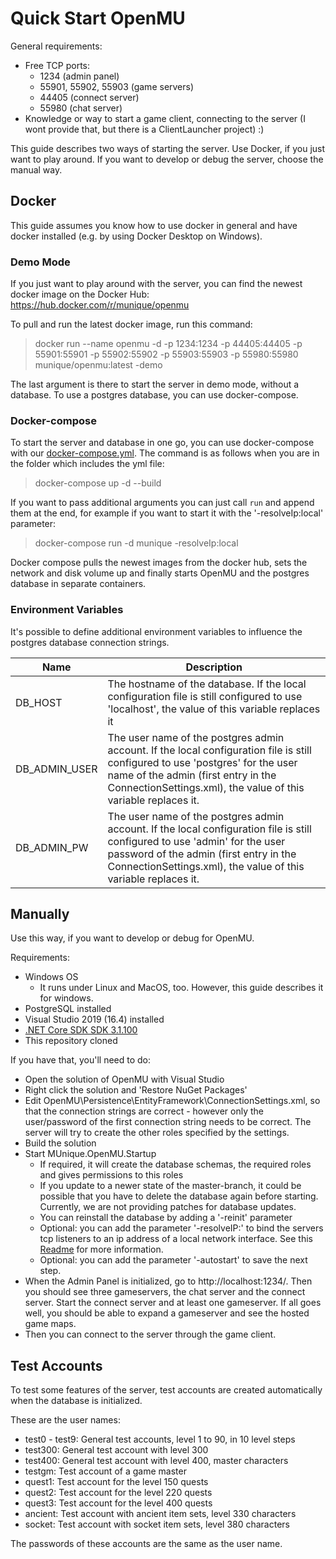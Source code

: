 # Quick Start OpenMU

General requirements:
  * Free TCP ports:
    * 1234 (admin panel)
    * 55901, 55902, 55903 (game servers)
    * 44405 (connect server)
    * 55980 (chat server)
  * Knowledge or way to start a game client, connecting to the server (I wont provide that, but there is a ClientLauncher project) :)

This guide describes two ways of starting the server. Use Docker, if you just want to play around. If you want to develop or debug the server, choose the manual way.

## Docker

This guide assumes you know how to use docker in general and have docker installed (e.g. by using Docker Desktop on Windows).

### Demo Mode
If you just want to play around with the server, you can find the newest docker image on the Docker Hub:
https://hub.docker.com/r/munique/openmu

To pull and run the latest docker image, run this command:
> docker run --name openmu -d -p 1234:1234 -p 44405:44405 -p 55901:55901 -p 55902:55902 -p 55903:55903 -p 55980:55980 munique/openmu:latest -demo

The last argument is there to start the server in demo mode, without a database. To use a postgres database, you can use docker-compose.

### Docker-compose

To start the server and database in one go, you can use docker-compose with our [docker-compose.yml](docker-compose.yml). The command is as follows when you are in the folder which includes the yml file:
> docker-compose up -d --build

If you want to pass additional arguments you can just call ```run``` and append them at the end, for example if you want to start it with the '-resolveIp:local' parameter:
> docker-compose run -d munique -resolveIp:local

Docker compose pulls the newest images from the docker hub, sets the network and disk volume up and finally starts OpenMU and the postgres database in separate containers.

### Environment Variables
It's possible to define additional environment variables to influence the postgres database connection strings.

| Name | Description         |
|------|---------------------|
| DB_HOST | The hostname of the database. If the local configuration file is still configured to use 'localhost', the value of this variable replaces it |
| DB_ADMIN_USER | The user name of the postgres admin account. If the local configuration file is still configured to use 'postgres' for the user name of the admin (first entry in the ConnectionSettings.xml), the value of this variable replaces it. |
| DB_ADMIN_PW | The user name of the postgres admin account. If the local configuration file is still configured to use 'admin' for the user password of the admin (first entry in the ConnectionSettings.xml), the value of this variable replaces it. |

## Manually

Use this way, if you want to develop or debug for OpenMU.

Requirements:
* Windows OS
  * It runs under Linux and MacOS, too. However, this guide describes it for windows.
* PostgreSQL installed
* Visual Studio 2019 (16.4) installed
* [.NET Core SDK SDK 3.1.100](https://www.microsoft.com/net/download/dotnet-core/3.1)
* This repository cloned

If you have that, you'll need to do:
* Open the solution of OpenMU with Visual Studio
* Right click the solution and 'Restore NuGet Packages'
* Edit OpenMU\Persistence\EntityFramework\ConnectionSettings.xml, so that the connection strings are correct - however only the user/password of the first connection string needs to be correct. The server will try to create the other roles specified by the settings.
* Build the solution 
* Start MUnique.OpenMU.Startup
  * If required, it will create the database schemas, the required roles and gives permissions to this roles
  * If you update to a newer state of the master-branch, it could be possible that you have to delete the database again before starting. Currently, we are not providing patches for database updates.
  * You can reinstall the database by adding a '-reinit' parameter
  * Optional: you can add the parameter '-resolveIP:' to bind the servers tcp listeners to an ip address of a local network interface. See this [Readme](src/Startup/Readme.md) for more information.
  * Optional: you can add the parameter '-autostart' to save the next step.
* When the Admin Panel is initialized, go to http://localhost:1234/. Then you should see three gameservers,
the chat server and the connect server. Start the connect server and at least one gameserver.
If all goes well, you should be able to expand a gameserver and see the hosted game maps.
* Then you can connect to the server through the game client.

## Test Accounts

To test some features of the server, test accounts are created automatically when the database is initialized.

These are the user names:
  * test0 - test9: General test accounts, level 1 to 90, in 10 level steps
  * test300: General test account with level 300
  * test400: General test account with level 400, master characters
  * testgm: Test account of a game master
  * quest1: Test account for the level 150 quests
  * quest2: Test account for the level 220 quests
  * quest3: Test account for the level 400 quests
  * ancient: Test account with ancient item sets, level 330 characters
  * socket: Test account with socket item sets, level 380 characters

The passwords of these accounts are the same as the user name.
